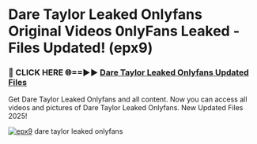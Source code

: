 # Dare Taylor Leaked Onlyfans Original Videos 0nlyFans Leaked - Files Updated! (epx9)

<h3>🔴 CLICK HERE 🌐==►► <a href="https://tinyurl.com/x26r9saj" rel="nofollow">Dare Taylor Leaked Onlyfans Updated Files</a></h3>

Get Dare Taylor Leaked Onlyfans and all content. Now you can access all videos and pictures of Dare Taylor Leaked Onlyfans. New Updated Files 2025!

[![epx9](https://i.imgur.com/LkgZPqh.gif)](https://tinyurl.com/x26r9saj)
dare taylor leaked onlyfans